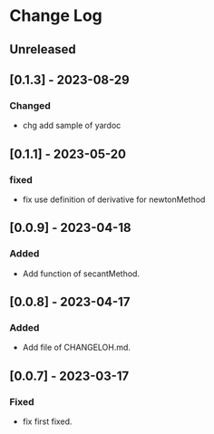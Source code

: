 # Change Log

## Unreleased

## [0.1.3] - 2023-08-29

### Changed
- chg add sample of yardoc

## [0.1.1] - 2023-05-20

### fixed
- fix use definition of derivative for newtonMethod  

## [0.0.9] - 2023-04-18 

### Added
- Add function of secantMethod.

## [0.0.8] - 2023-04-17 

### Added
- Add file of CHANGELOH.md.

## [0.0.7] - 2023-03-17

### Fixed
- fix first fixed.

